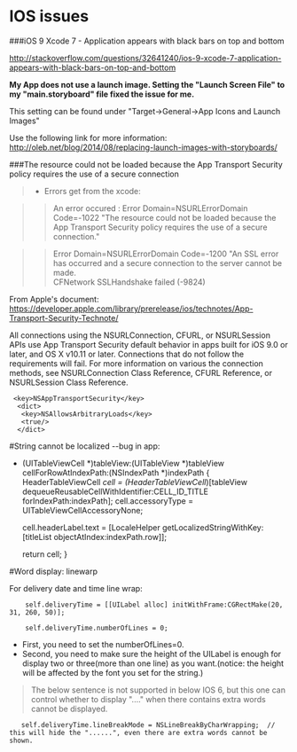 # IOS issues

###iOS 9 Xcode 7 - Application appears with black bars on top and bottom

http://stackoverflow.com/questions/32641240/ios-9-xcode-7-application-appears-with-black-bars-on-top-and-bottom

**My App does not use a launch image. Setting the "Launch Screen File" to my "main.storyboard" file fixed the issue for me.**

This setting can be found under "Target->General->App Icons and Launch Images"

Use the following link for more information: http://oleb.net/blog/2014/08/replacing-launch-images-with-storyboards/


###The resource could not be loaded because the App Transport Security policy requires the use of a secure connection

>* Errors get from the xcode:  

>> An error occured : Error Domain=NSURLErrorDomain Code=-1022 "The resource could not be loaded because the App Transport Security policy requires the use of a secure connection." 

>>Error Domain=NSURLErrorDomain Code=-1200 "An SSL error has occurred and a secure connection to the server cannot be made.  
>CFNetwork SSLHandshake failed (-9824)


From Apple's document:  
https://developer.apple.com/library/prerelease/ios/technotes/App-Transport-Security-Technote/

All connections using the NSURLConnection, CFURL, or NSURLSession APIs use App Transport Security default behavior in apps built for iOS 9.0 or later, and OS X v10.11 or later. Connections that do not follow the requirements will fail. For more information on various the connection methods, see NSURLConnection Class Reference, CFURL Reference, or NSURLSession Class Reference.

	 <key>NSAppTransportSecurity</key>  
	  <dict>  
 	   <key>NSAllowsArbitraryLoads</key>  
 	   <true/>  
 	  </dict>  


#String cannot be localized --bug in app:


- (UITableViewCell *)tableView:(UITableView *)tableView cellForRowAtIndexPath:(NSIndexPath *)indexPath
{
    HeaderTableViewCell *cell = (HeaderTableViewCell*)[tableView dequeueReusableCellWithIdentifier:CELL_ID_TITLE forIndexPath:indexPath];
    cell.accessoryType = UITableViewCellAccessoryNone;
    
    cell.headerLabel.text = [LocaleHelper getLocalizedStringWithKey:[titleList objectAtIndex:indexPath.row]];

    return cell;
}

#Word display: linewarp


For delivery date and time line wrap:

        self.deliveryTime = [[UILabel alloc] initWithFrame:CGRectMake(20, 31, 260, 50)];

        self.deliveryTime.numberOfLines = 0;

* First, you need to set the numberOfLines=0.
* Second, you need to make sure the height of the UILabel is enough for display two or three(more than one line) as you want.(notice: the height will be affected by the font you set for the string.)


>The below sentence is not supported in below IOS 6, but this one can control whether to display "...." when there contains extra words cannot be displayed.

	   self.deliveryTime.lineBreakMode = NSLineBreakByCharWrapping;  // this will hide the "......", even there are extra words cannot be shown.


